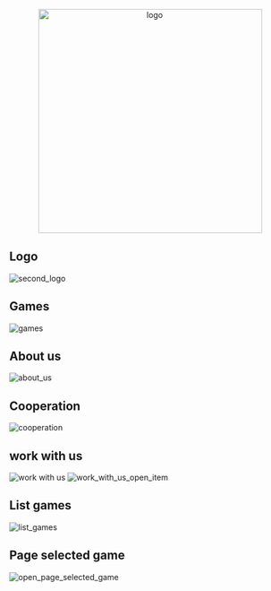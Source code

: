 <p align="center">
  <img src="https://github.com/Vadim-Rudak/ImagesInReadMe/blob/main/BearsComGames/logo_web.svg" width="400" title="logo">
</p>

<p align="center">
  <h2 align="left">Logo</h2>
  <img src="https://github.com/Vadim-Rudak/ImagesInReadMe/blob/main/BearsComGames/second_logo.png"  title="second_logo">
</p>

<p align="center">
  <h2 align="left">Games</h2>
  <img src="https://github.com/Vadim-Rudak/ImagesInReadMe/blob/main/BearsComGames/games.png"  title="games">
</p>

<p align="center">
  <h2 align="left">About us</h2>
  <img src="https://github.com/Vadim-Rudak/ImagesInReadMe/blob/main/BearsComGames/about_us.png"  title="about_us">
</p>

<p align="center">
  <h2 align="left">Cooperation</h2>
  <img src="https://github.com/Vadim-Rudak/ImagesInReadMe/blob/main/BearsComGames/cooperation.png"  title="cooperation">
</p>

<p align="center">
  <h2 align="left">work with us</h2>
  <img src="https://github.com/Vadim-Rudak/ImagesInReadMe/blob/main/BearsComGames/work%20with%20us.png"  title="work with us">
  <img src="https://github.com/Vadim-Rudak/ImagesInReadMe/blob/main/BearsComGames/work_with_us_open_item.png"  title="work_with_us_open_item">
</p>

<p align="center">
  <h2 align="left">List games</h2>
  <img src="https://github.com/Vadim-Rudak/ImagesInReadMe/blob/main/BearsComGames/list_games.png"  title="list_games">
</p>

<p align="center">
  <h2 align="left">Page selected game</h2>
  <img src="https://github.com/Vadim-Rudak/ImagesInReadMe/blob/main/BearsComGames/open_page_selected_game.png"  title="open_page_selected_game">
</p>
